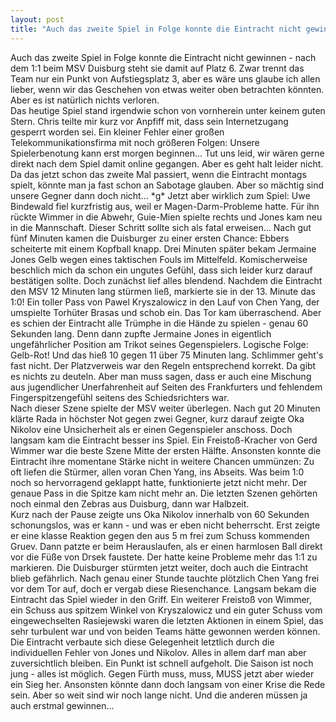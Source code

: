 ```yaml
---
layout: post
title: "Auch das zweite Spiel in Folge konnte die Eintracht nicht gewinnen - nach dem 1:1 beim MSV Duisburg steht sie damit auf Platz 6."
---
```


Auch das zweite Spiel in Folge konnte die Eintracht nicht gewinnen - nach dem 1:1 beim MSV Duisburg steht sie damit auf Platz 6. Zwar trennt das Team nur ein Punkt von Aufstiegsplatz 3, aber es wäre uns glaube ich allen lieber, wenn wir das Geschehen von etwas weiter oben betrachten könnten. Aber es ist natürlich nichts verloren.  
Das heutige Spiel stand irgendwie schon von vornherein unter keinem guten Stern. Chris teilte mir kurz vor Anpfiff mit, dass sein Internetzugang gesperrt worden sei. Ein kleiner Fehler einer großen Telekommunikationsfirma mit noch größeren Folgen: Unsere Spielerbenotung kann erst morgen beginnen... Tut uns leid, wir wären gerne direkt nach dem Spiel damit online gegangen. Aber es geht halt leider nicht. Da das jetzt schon das zweite Mal passiert, wenn die Eintracht montags spielt, könnte man ja fast schon an Sabotage glauben. Aber so mächtig sind unsere Gegner dann doch nicht... \*g\* Jetzt aber wirklich zum Spiel: Uwe Bindewald fiel kurzfristig aus, weil er Magen-Darm-Probleme hatte. Für ihn rückte Wimmer in die Abwehr, Guie-Mien spielte rechts und Jones kam neu in die Mannschaft. Dieser Schritt sollte sich als fatal erweisen... Nach gut fünf Minuten kamen die Duisburger zu einer ersten Chance: Ebbers scheiterte mit einem Kopfball knapp. Drei Minuten später bekam Jermaine Jones Gelb wegen eines taktischen Fouls im Mittelfeld. Komischerweise beschlich mich da schon ein ungutes Gefühl, dass sich leider kurz darauf bestätigen sollte. Doch zunächst lief alles blendend. Nachdem die Eintracht den MSV 12 Minuten lang stürmen ließ, markierte sie in der 13. Minute das 1:0! Ein toller Pass von Pawel Kryszalowicz in den Lauf von Chen Yang, der umspielte Torhüter Brasas und schob ein. Das Tor kam überraschend. Aber es schien der Eintracht alle Trümphe in die Hände zu spielen - genau 60 Sekunden lang. Denn dann zupfte Jermaine Jones in eigentlich ungefährlicher Position am Trikot seines Gegenspielers. Logische Folge: Gelb-Rot! Und das hieß 10 gegen 11 über 75 Minuten lang. Schlimmer geht's fast nicht. Der Platzverweis war den Regeln entsprechend korrekt. Da gibt es nichts zu deuteln. Aber man muss sagen, dass er auch eine Mischung aus jugendlicher Unerfahrenheit auf Seiten des Frankfurters und fehlendem Fingerspitzengefühl seitens des Schiedsrichters war.  
Nach dieser Szene spielte der MSV weiter überlegen. Nach gut 20 Minuten klärte Rada in höchster Not gegen zwei Gegner, kurz darauf zeigte Oka Nikolov eine Unsicherheit als er einen Gegenspieler anschoss. Doch langsam kam die Eintracht besser ins Spiel. Ein Freistoß-Kracher von Gerd Wimmer war die beste Szene Mitte der ersten Hälfte. Ansonsten konnte die Eintracht ihre momentane Stärke nicht in weitere Chancen ummünzen: Zu oft liefen die Stürmer, allen voran Chen Yang, ins Abseits. Was beim 1:0 noch so hervorragend geklappt hatte, funktionierte jetzt nicht mehr. Der genaue Pass in die Spitze kam nicht mehr an. Die letzten Szenen gehörten noch einmal den Zebras aus Duisburg, dann war Halbzeit.  
Kurz nach der Pause zeigte uns Oka Nikolov innerhalb von 60 Sekunden schonungslos, was er kann - und was er eben nicht beherrscht. Erst zeigte er eine klasse Reaktion gegen den aus 5 m frei zum Schuss kommenden Gruev. Dann patzte er beim Herauslaufen, als er einen harmlosen Ball direkt vor die Füße von Drsek faustete. Der hatte keine Probleme mehr das 1:1 zu markieren. Die Duisburger stürmten jetzt weiter, doch auch die Eintracht blieb gefährlich. Nach genau einer Stunde tauchte plötzlich Chen Yang frei vor dem Tor auf, doch er vergab diese Riesenchance. Langsam bekam die Eintracht das Spiel wieder in den Griff. Ein weiterer Freistoß von Wimmer, ein Schuss aus spitzem Winkel von Kryszalowicz und ein guter Schuss vom eingewechselten Rasiejewski waren die letzten Aktionen in einem Spiel, das sehr turbulent war und von beiden Teams hätte gewonnen werden können. Die Eintracht verbaute sich diese Gelegenheit letztlich durch die individuellen Fehler von Jones und Nikolov. Alles in allem darf man aber zuversichtlich bleiben. Ein Punkt ist schnell aufgeholt. Die Saison ist noch jung - alles ist möglich. Gegen Fürth muss, muss, MUSS jetzt aber wieder ein Sieg her. Ansonsten könnte dann doch langsam von einer Krise die Rede sein. Aber so weit sind wir noch lange nicht. Und die anderen müssen ja auch erstmal gewinnen...
